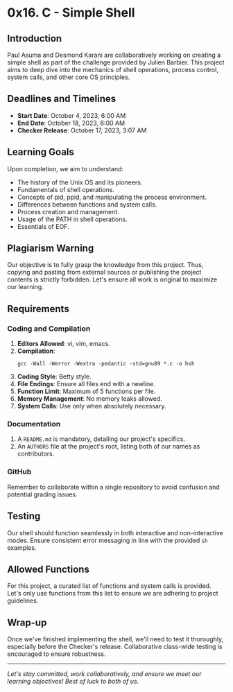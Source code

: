 # 0x16. C - Simple Shell

## Introduction

Paul Asuma and Desmond Karani are collaboratively working on creating a simple shell as part of the challenge provided by Julien Barbier. This project aims to deep dive into the mechanics of shell operations, process control, system calls, and other core OS principles.

## Deadlines and Timelines

- **Start Date**: October 4, 2023, 6:00 AM
- **End Date**: October 18, 2023, 6:00 AM
- **Checker Release**: October 17, 2023, 3:07 AM

## Learning Goals

Upon completion, we aim to understand:
- The history of the Unix OS and its pioneers.
- Fundamentals of shell operations.
- Concepts of pid, ppid, and manipulating the process environment.
- Differences between functions and system calls.
- Process creation and management.
- Usage of the PATH in shell operations.
- Essentials of EOF.

## Plagiarism Warning

Our objective is to fully grasp the knowledge from this project. Thus, copying and pasting from external sources or publishing the project contents is strictly forbidden. Let's ensure all work is original to maximize our learning.

## Requirements

### Coding and Compilation

1. **Editors Allowed**: vi, vim, emacs.
2. **Compilation**: 
   ```
   gcc -Wall -Werror -Wextra -pedantic -std=gnu89 *.c -o hsh
   ```
3. **Coding Style**: Betty style.
4. **File Endings**: Ensure all files end with a newline.
5. **Function Limit**: Maximum of 5 functions per file.
6. **Memory Management**: No memory leaks allowed.
7. **System Calls**: Use only when absolutely necessary.

### Documentation

1. A `README.md` is mandatory, detailing our project's specifics.
2. An `AUTHORS` file at the project's root, listing both of our names as contributors.

### GitHub

Remember to collaborate within a single repository to avoid confusion and potential grading issues.

## Testing

Our shell should function seamlessly in both interactive and non-interactive modes. Ensure consistent error messaging in line with the provided `sh` examples.

## Allowed Functions

For this project, a curated list of functions and system calls is provided. Let's only use functions from this list to ensure we are adhering to project guidelines.

## Wrap-up

Once we've finished implementing the shell, we'll need to test it thoroughly, especially before the Checker's release. Collaborative class-wide testing is encouraged to ensure robustness.

---

*Let's stay committed, work collaboratively, and ensure we meet our learning objectives! Best of luck to both of us.*
